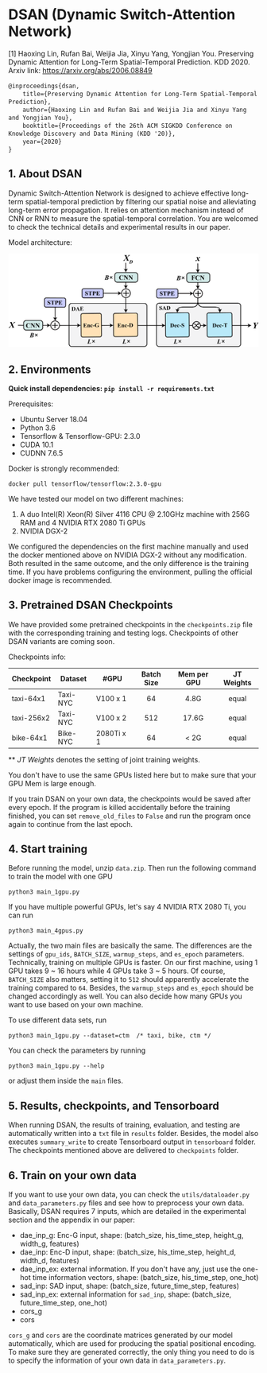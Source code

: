 # DSAN (Dynamic Switch-Attention Network)

[1] Haoxing Lin, Rufan Bai, Weijia Jia, Xinyu Yang, Yongjian You. Preserving Dynamic Attention for Long-Term Spatial-Temporal Prediction. KDD 2020. Arxiv link: https://arxiv.org/abs/2006.08849

 
    @inproceedings{dsan,
        title={Preserving Dynamic Attention for Long-Term Spatial-Temporal Prediction},
        author={Haoxing Lin and Rufan Bai and Weijia Jia and Xinyu Yang and Yongjian You},
        booktitle={Proceedings of the 26th ACM SIGKDD Conference on Knowledge Discovery and Data Mining (KDD '20)},
        year={2020} 
    }


## 1. About DSAN

Dynamic Switch-Attention Network is designed to achieve effective long-term spatial-temporal prediction by filtering our spatial noise and alleviating long-term error propagation. It relies on attention mechanism instead of CNN or RNN to measure the spatial-temporal correlation. You are welcomed to check the technical details and experimental results in our paper.

Model architecture:

<p align="center">
<img src="./figs/fig_arch.png" width="800" />
</p>

## 2. Environments

**Quick install dependencies: ```pip install -r requirements.txt```**

Prerequisites:

 - Ubuntu Server 18.04
 - Python 3.6
 - Tensorflow & Tensorflow-GPU: 2.3.0
 - CUDA 10.1
 - CUDNN 7.6.5


Docker is strongly recommended:

    docker pull tensorflow/tensorflow:2.3.0-gpu

We have tested our model on two different machines:

 1. A duo Intel(R) Xeon(R) Silver 4116 CPU @ 2.10GHz machine with 256G RAM and 4 NVIDIA RTX 2080 Ti GPUs
 2. NVIDIA DGX-2

We configured the dependencies on the first machine manually and used the docker mentioned above on NVIDIA DGX-2 without any modification. Both resulted in the same outcome, and the only difference is the training time. If you have problems configuring the environment, pulling the official docker image is recommended.

## 3. Pretrained DSAN Checkpoints

We have provided some pretrained checkpoints in the `checkpoints.zip` file with the corresponding training and testing logs. Checkpoints of other DSAN variants are coming soon.

Checkpoints info:

| Checkpoint | Dataset | #GPU | Batch Size | Mem per GPU | JT Weights |
| ------ | ------ | ------ | :------: | :------: | :------: |
| taxi-64x1 | Taxi-NYC | V100 x 1 | 64 | 4.8G | equal |
| taxi-256x2 | Taxi-NYC | V100 x 2 | 512 | 17.6G | equal |
| bike-64x1 | Bike-NYC | 2080Ti x 1 | 64 | < 2G | equal |

** <em>JT Weights</em> denotes the setting of joint training weights.

You don't have to use the same GPUs listed here but to make sure that your GPU Mem is large enough.

If you train DSAN on your own data, the checkpoints would be saved after every epoch. If the program is killed accidentally before the training finished, you can set `remove_old_files` to `False` and run the program once again to continue from the last epoch.

## 4. Start training

Before running the model, unzip `data.zip`. Then run the following command to train the model with one GPU

    python3 main_1gpu.py

If you have multiple powerful GPUs, let's say 4 NVIDIA RTX 2080 Ti, you can run

    python3 main_4gpus.py

Actually, the two main files are basically the same. The differences are the settings of `gpu_ids`, `BATCH_SIZE`, `warmup_steps`, and `es_epoch` parameters. Technically, training on multiple GPUs is faster. On our first machine, using 1 GPU takes 9 ~ 16 hours while 4 GPUs take 3 ~ 5 hours. Of course, `BATCH_SIZE` also matters, setting it to `512` should apparently accelerate the training compared to `64`. Besides, the `warmup_steps` and `es_epoch` should be changed accordingly as well. You can also decide how many GPUs you want to use based on your own machine.

To use different data sets, run

    python3 main_1gpu.py --dataset=ctm  /* taxi, bike, ctm */

You can check the parameters by running

    python3 main_1gpu.py --help

or adjust them inside the `main` files.

## 5. Results, checkpoints, and Tensorboard

When running DSAN, the results of training, evaluation, and testing are automatically written into a `txt` file in `results` folder. Besides, the model also executes `summary_write` to create Tensorboard output in `tensorboard` folder. The checkpoints mentioned above are delivered to `checkpoints` folder.

## 6. Train on your own data

If you want to use your own data, you can check the `utils/dataloader.py` and `data_parameters.py` files and see how to preprocess your own data. Basically, DSAN requires 7 inputs, which are detailed in the experimental section and the appendix in our paper:

 - dae_inp_g: Enc-G input, shape: (batch_size, his_time_step, height_g, width_g, features)
 - dae_inp: Enc-D input, shape: (batch_size, his_time_step, height_d, width_d, features)
 - dae_inp_ex: external information. If you don't have any, just use the one-hot time information vectors, shape: (batch_size, his_time_step, one_hot)
 - sad_inp: SAD input, shape: (batch_size, future_time_step, features)
 - sad_inp_ex: external information for `sad_inp`, shape: (batch_size, future_time_step, one_hot)
 - cors_g
 - cors

`cors_g` and `cors` are the coordinate matrices generated by our model automatically, which are used for producing the spatial positional encoding. To make sure they are generated correctly, the only thing you need to do is to specify the information of your own data in `data_parameters.py`.

